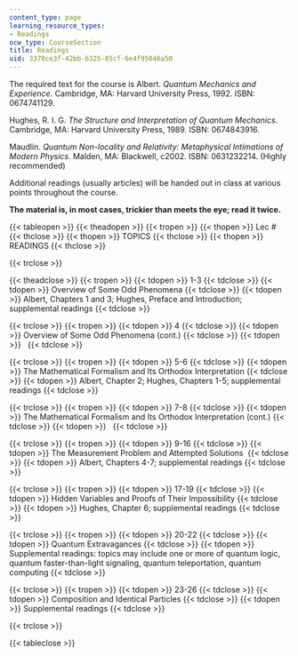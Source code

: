 ```yaml
---
content_type: page
learning_resource_types:
- Readings
ocw_type: CourseSection
title: Readings
uid: 3378ce3f-42bb-b325-05cf-6e4f95046a50
---
```


  
The required text for the course is Albert. _Quantum Mechanics and Experience_. Cambridge, MA: Harvard University Press, 1992. ISBN: 0674741129.

Hughes, R. I. G. _The Structure and Interpretation of Quantum Mechanics_. Cambridge, MA: Harvard University Press, 1989. ISBN: 0674843916.

Maudlin. _Quantum Non-locality and Relativity: Metaphysical Intimations of Modern Physics_. Malden, MA: Blackwell, c2002. ISBN: 0631232214. (Highly recommended)

Additional readings (usually articles) will be handed out in class at various points throughout the course.

**The material is, in most cases, trickier than meets the eye; read it twice.**

{{< tableopen >}}
{{< theadopen >}}
{{< tropen >}}
{{< thopen >}}
Lec #
{{< thclose >}}
{{< thopen >}}
TOPICS
{{< thclose >}}
{{< thopen >}}
READINGS
{{< thclose >}}

{{< trclose >}}

{{< theadclose >}}
{{< tropen >}}
{{< tdopen >}}
1-3
{{< tdclose >}}
{{< tdopen >}}
Overview of Some Odd Phenomena
{{< tdclose >}}
{{< tdopen >}}
Albert, Chapters 1 and 3; Hughes, Preface and Introduction; supplemental readings
{{< tdclose >}}

{{< trclose >}}
{{< tropen >}}
{{< tdopen >}}
4
{{< tdclose >}}
{{< tdopen >}}
Overview of Some Odd Phenomena (cont.)
{{< tdclose >}}
{{< tdopen >}}
 
{{< tdclose >}}

{{< trclose >}}
{{< tropen >}}
{{< tdopen >}}
5-6
{{< tdclose >}}
{{< tdopen >}}
The Mathematical Formalism and Its Orthodox Interpretation
{{< tdclose >}}
{{< tdopen >}}
Albert, Chapter 2; Hughes, Chapters 1-5; supplemental readings
{{< tdclose >}}

{{< trclose >}}
{{< tropen >}}
{{< tdopen >}}
7-8
{{< tdclose >}}
{{< tdopen >}}
The Mathematical Formalism and Its Orthodox Interpretation (cont.)
{{< tdclose >}}
{{< tdopen >}}
 
{{< tdclose >}}

{{< trclose >}}
{{< tropen >}}
{{< tdopen >}}
9-16
{{< tdclose >}}
{{< tdopen >}}
The Measurement Problem and Attempted Solutions 
{{< tdclose >}}
{{< tdopen >}}
Albert, Chapters 4-7; supplemental readings
{{< tdclose >}}

{{< trclose >}}
{{< tropen >}}
{{< tdopen >}}
17-19
{{< tdclose >}}
{{< tdopen >}}
Hidden Variables and Proofs of Their Impossibility
{{< tdclose >}}
{{< tdopen >}}
Hughes, Chapter 6; supplemental readings
{{< tdclose >}}

{{< trclose >}}
{{< tropen >}}
{{< tdopen >}}
20-22
{{< tdclose >}}
{{< tdopen >}}
Quantum Extravagances
{{< tdclose >}}
{{< tdopen >}}
Supplemental readings: topics may include one or more of quantum logic, quantum faster-than-light signaling, quantum teleportation, quantum computing
{{< tdclose >}}

{{< trclose >}}
{{< tropen >}}
{{< tdopen >}}
23-26
{{< tdclose >}}
{{< tdopen >}}
Composition and Identical Particles
{{< tdclose >}}
{{< tdopen >}}
Supplemental readings
{{< tdclose >}}

{{< trclose >}}

{{< tableclose >}}